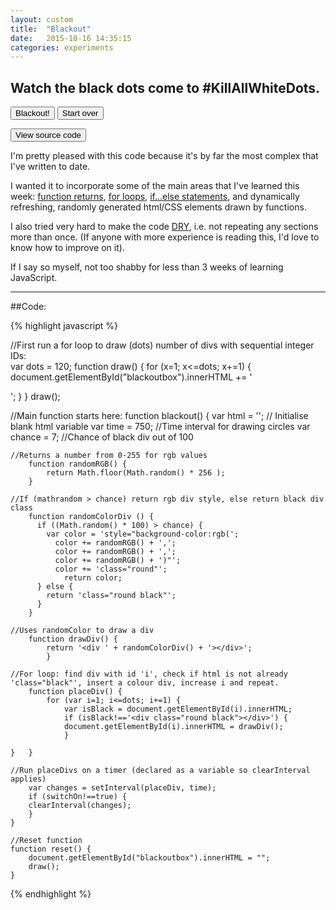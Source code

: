 ```yaml
---
layout: custom
title:  "Blackout"
date:   2015-10-16 14:35:15
categories: experiments
---
```


## Watch the black dots come to #KillAllWhiteDots.

<button id="blackout" onclick="blackout()">Blackout!</button> <button onclick="reset()">Start over</button>
<p></p>
<div id="blackoutbox"></div>

<script src="/assets/js/blackout.js"></script>
<a name="code"></a>
<button id="source" onclick="document.location+='#code';return false;">View source code</button>

I'm pretty pleased with this code because it's by far the most complex that I've written to date. 

I wanted it to incorporate some of the main areas that I've learned this week: [function returns](http://www.w3schools.com/js/js_functions.asp), [for loops](https://developer.mozilla.org/en/docs/Web/JavaScript/Reference/Statements/for), [if...else statements](http://www.w3schools.com/js/js_if_else.asp), and dynamically refreshing, randomly generated html/CSS elements drawn by functions.

I also tried very hard to make the code [DRY](https://en.wikipedia.org/wiki/Don%27t_repeat_yourself), i.e. not repeating any sections more than once. (If anyone with more experience is reading this, I'd love to know how to improve on it).

If I say so myself, not too shabby for less than 3 weeks of learning JavaScript.

---------------------

##Code:

{% highlight javascript %}
    
//First run a for loop to draw (dots) number of divs with sequential integer IDs:	
    var dots = 120;
    function draw() {
	    for (x=1; x<=dots; x+=1) {
		    document.getElementById("blackoutbox").innerHTML += '<div id="' + x + '" class="round grey"></div>';
	    }
    } 
    draw();

//Main function starts here:
    function blackout() {
    var html = ''; // Initialise blank html variable
    var time = 750; //Time interval for drawing circles
    var chance = 7; //Chance of black div out of 100
    
    //Returns a number from 0-255 for rgb values
	    function randomRGB() {
		    return Math.floor(Math.random() * 256 );
	    }

    //If (mathrandom > chance) return rgb div style, else return black div class
	    function randomColorDiv () {	  
	      if ((Math.random() * 100) > chance) {
	      	var color = 'style="background-color:rgb(';
	      	  color += randomRGB() + ',';
		      color += randomRGB() + ',';
		      color += randomRGB() + ')"';
		      color += 'class="round"';	
		      	return color;
	      } else {
	      	return 'class="round black"';
	      }
	    }

    //Uses randomColor to draw a div
	    function drawDiv() {
	      	return '<div ' + randomColorDiv() + '></div>';
		    }

    //For loop: find div with id 'i', check if html is not already 'class="black"', insert a colour div, increase i and repeat.
	    function placeDiv() {
		    for (var i=1; i<=dots; i+=1) {
			    var isBlack = document.getElementById(i).innerHTML;
			    if (isBlack!=='<div class="round black"></div>') {
			    document.getElementById(i).innerHTML = drawDiv();
			    }
		
    }	}

    //Run placeDivs on a timer (declared as a variable so clearInterval applies)	
	    var changes = setInterval(placeDiv, time);
	    if (switchOn!==true) {
	    clearInterval(changes);
	    }
    }

    //Reset function
    function reset() {
	    document.getElementById("blackoutbox").innerHTML = "";
	    draw();
    }
    
{% endhighlight %}

